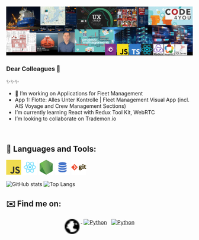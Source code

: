![alt text](https://github.com/WladimirAbdulayev/WladimirAbdulayev/blob/main/banner-black.jpg?raw=true)

### Dear Colleagues 👋

✨✨✨

- 🔭 I’m working on Applications for Fleet Management
- App 1: Flotte: Alles Unter Kontrolle | Fleet Management Visual App (incl. AIS Voyage and Crew Management Sections) 
- I’m currently learning React with Redux Tool Kit, WebRTC
- I’m looking to collaborate on Trademon.io
<br />

## 🧰 Languages and Tools:
<code><img height="40" alt="Javascript" src="https://raw.githubusercontent.com/github/explore/80688e429a7d4ef2fca1e82350fe8e3517d3494d/topics/javascript/javascript.png"></code>
<code><img height="40" alt="React" src="https://raw.githubusercontent.com/github/explore/80688e429a7d4ef2fca1e82350fe8e3517d3494d/topics/react/react.png"></code>
<code><img height="40" alt="nodeJs" src="https://raw.githubusercontent.com/github/explore/80688e429a7d4ef2fca1e82350fe8e3517d3494d/topics/nodejs/nodejs.png"></code>
<code><img height="40" alt="SQL" src="https://raw.githubusercontent.com/github/explore/80688e429a7d4ef2fca1e82350fe8e3517d3494d/topics/sql/sql.png"></code>
<code><img height="40" alt="Git" src="https://raw.githubusercontent.com/github/explore/80688e429a7d4ef2fca1e82350fe8e3517d3494d/topics/git/git.png"></code>

![GitHub stats](https://github-readme-stats.vercel.app/api?username=WladimirAbdulayev&show_icons=true&theme=tokyonight)
![Top Langs](https://github-readme-stats.vercel.app/api/top-langs/?username=WladimirAbdulayev&theme=tokyonight)

## ✉️ Find me on:
<p align="center">
 <a href="https://WladimirAbdulayev.github.io/" target="_blank" rel="noopener noreferrer"> <img src="https://raw.githubusercontent.com/iconic/open-iconic/master/svg/globe.svg" alt="Python" height="40" style="vertical-align:top; margin:4px"> </a>
 <a href="https://www.linkedin.com/in/wladimir-abdulayev-35305436" target="_blank" rel="noopener noreferrer"> <img src="https://cdn.jsdelivr.net/npm/simple-icons@v3/icons/linkedin.svg" alt="Python" height="40" style="vertical-align:top; margin:4px"></a>
 <a href="mailto:wladimir.abdulayev@ewe.net"> <img src="https://cdn.jsdelivr.net/npm/simple-icons@v3/icons/gmail.svg" alt="Python" height="40" style="vertical-align:top; margin:4px"></a>
</p>

<br />
